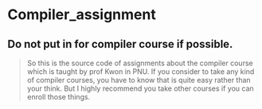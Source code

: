 # Compiler_assignment

 **Do not put in for compiler course if possible.**
 ------------

> So this is the source code of assignments about the compiler course which is taught by prof Kwon in PNU. If you consider to take any kind of compiler courses, you have to know that is quite easy rather than your think. But I highly recommend you take other courses if  you can enroll those things.
